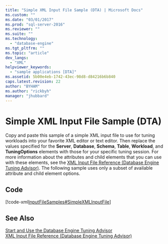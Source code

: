 ```yaml
---
title: "Simple XML Input File Sample (DTA) | Microsoft Docs"
ms.custom: ""
ms.date: "03/01/2017"
ms.prod: "sql-server-2016"
ms.reviewer: ""
ms.suite: ""
ms.technology: 
  - "database-engine"
ms.tgt_pltfrm: ""
ms.topic: "article"
dev_langs: 
  - "XML"
helpviewer_keywords: 
  - "sample applications [DTA]"
ms.assetid: 5b00e4eb-1742-43ec-98d8-d84216b6b840
caps.latest.revision: 22
author: "BYHAM"
ms.author: "rickbyh"
manager: "jhubbard"
---
```

# Simple XML Input File Sample (DTA)
  Copy and paste this sample of a simple XML input file to use for tuning workloads into your favorite XML editor or text editor. Then replace the values specified for the **Server**, **Database**, **Schema**, **Table**, **Workload**, and **TuningOptions** elements with those for your specific tuning session. For more information about the attributes and child elements that you can use with these elements, see the [XML Input File Reference &#40;Database Engine Tuning Advisor&#41;](../../tools/dta/xml-input-file-reference-database-engine-tuning-advisor.md). The following sample uses only a subset of available attribute and child element options.  
  
## Code  
 [!code-xml[InputFileSamples#SimpleXMLInputFile](../../tools/dta/codesnippet/xml/simple-xml-input-file-sa_1.xml)]  
  
## See Also  
 [Start and Use the Database Engine Tuning Advisor](../../relational-databases/performance/start-and-use-the-database-engine-tuning-advisor.md)   
 [XML Input File Reference &#40;Database Engine Tuning Advisor&#41;](../../tools/dta/xml-input-file-reference-database-engine-tuning-advisor.md)  
  
  